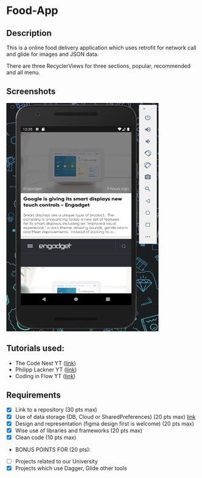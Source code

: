 # Food-App
## Description
This is a online food delivery application which uses retrofit for network call and glide for images and JSON data.

There are three RecyclerViews for three sections, popular, recommended and all menu.

## Screenshots
<img src="https://github.com/karybekov22/News-App/blob/master/Screenshots/Detailed%20Screen.png" width="400" height="600">

## Tutorials used:
- The Code Nest YT ([link](https://www.youtube.com/c/TheCodeNest/))
- Philipp Lackner YT ([link](https://www.youtube.com/channel/UCKNTZMRHPLXfqlbdOI7mCkg))
- Coding in Flow YT ([link](https://www.youtube.com/channel/UC_Fh8kvtkVPkeihBs42jGcA))

## Requirements
- [x] Link to a repository (30 pts max)
- [x] Use of data storage (DB, Cloud or SharedPreferences) (20 pts max) [link](https://androidappsforyoutube.s3.ap-south-1.amazonaws.com/foodapp/fooddata.json)
- [x] Design and representation (figma design first is welcome) (20 pts max)
- [x] Wise use of libraries and frameworks (20 pts max)
- [x] Clean code (10 pts max)

- BONUS POINTS FOR (20 pts):
- [ ] Projects related to our University
- [x] Projects which use Dagger, Glide other tools
